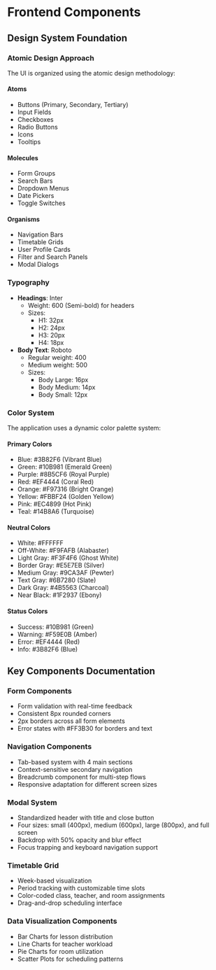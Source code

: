 # Frontend Components

## Design System Foundation

### Atomic Design Approach
The UI is organized using the atomic design methodology:

#### Atoms
- Buttons (Primary, Secondary, Tertiary)
- Input Fields
- Checkboxes
- Radio Buttons
- Icons
- Tooltips

#### Molecules
- Form Groups
- Search Bars
- Dropdown Menus
- Date Pickers
- Toggle Switches

#### Organisms
- Navigation Bars
- Timetable Grids
- User Profile Cards
- Filter and Search Panels
- Modal Dialogs

### Typography
- **Headings**: Inter
    - Weight: 600 (Semi-bold) for headers
    - Sizes:
        - H1: 32px
        - H2: 24px
        - H3: 20px
        - H4: 18px
- **Body Text**: Roboto
    - Regular weight: 400
    - Medium weight: 500
    - Sizes:
        - Body Large: 16px
        - Body Medium: 14px
        - Body Small: 12px

### Color System
The application uses a dynamic color palette system:

#### Primary Colors
- Blue: #3B82F6 (Vibrant Blue)
- Green: #10B981 (Emerald Green)
- Purple: #8B5CF6 (Royal Purple)
- Red: #EF4444 (Coral Red)
- Orange: #F97316 (Bright Orange)
- Yellow: #FBBF24 (Golden Yellow)
- Pink: #EC4899 (Hot Pink)
- Teal: #14B8A6 (Turquoise)

#### Neutral Colors
- White: #FFFFFF
- Off-White: #F9FAFB (Alabaster)
- Light Gray: #F3F4F6 (Ghost White)
- Border Gray: #E5E7EB (Silver)
- Medium Gray: #9CA3AF (Pewter)
- Text Gray: #6B7280 (Slate)
- Dark Gray: #4B5563 (Charcoal)
- Near Black: #1F2937 (Ebony)

#### Status Colors
- Success: #10B981 (Green)
- Warning: #F59E0B (Amber)
- Error: #EF4444 (Red)
- Info: #3B82F6 (Blue)

## Key Components Documentation

### Form Components
- Form validation with real-time feedback
- Consistent 8px rounded corners
- 2px borders across all form elements
- Error states with #FF3B30 for borders and text

### Navigation Components
- Tab-based system with 4 main sections
- Context-sensitive secondary navigation
- Breadcrumb component for multi-step flows
- Responsive adaptation for different screen sizes

### Modal System
- Standardized header with title and close button
- Four sizes: small (400px), medium (600px), large (800px), and full screen
- Backdrop with 50% opacity and blur effect
- Focus trapping and keyboard navigation support

### Timetable Grid
- Week-based visualization
- Period tracking with customizable time slots
- Color-coded class, teacher, and room assignments
- Drag-and-drop scheduling interface

### Data Visualization Components
- Bar Charts for lesson distribution
- Line Charts for teacher workload
- Pie Charts for room utilization
- Scatter Plots for scheduling patterns
